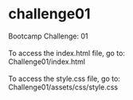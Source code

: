 # challenge01
Bootcamp Challenge: 01<br>
<br>
To access the index.html file, go to:<br>
Challenge01/index.html<br>
<br>
To access the style.css file, go to:<br>
Challenge01/assets/css/style.css
